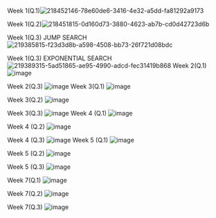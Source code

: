 
Week 1(Q.1)![218452146-78e60de6-3416-4e32-a5dd-fa81292a9173](https://user-images.githubusercontent.com/125014091/219381554-1ddd2c4d-6760-4271-8b71-81b6053e85ae.png)

Week 1(Q.2)![218451815-0d160d73-3880-4623-ab7b-cd0d42723d6b](https://user-images.githubusercontent.com/125014091/219381608-12f14bb3-ea68-4360-ac08-863dfd11ca57.png)

Week 1(Q.3) JUMP SEARCH![219385815-f23d3d8b-a598-4508-bb73-26f721d08bdc](https://user-images.githubusercontent.com/125014091/220146480-cdb60a9a-e758-4345-bbdc-bfa5d721f2ae.png)

Week 1(Q.3) EXPONENTIAL SEARCH![219389315-5ad51865-ae95-4990-adcd-fec31419b868](https://user-images.githubusercontent.com/125014091/220146656-9a95ae8d-77ef-4383-9839-934ac9153722.png)
Week 2(Q.1) ![image](https://user-images.githubusercontent.com/125014091/222796530-9b7564f5-0278-4db7-82ef-67340ea58e2a.png)

Week 2(Q.3) ![image](https://user-images.githubusercontent.com/125014091/222796647-034f7dbb-d4bd-4c5e-bb6e-5c573e710179.png)
Week 3(Q.1) ![image](https://user-images.githubusercontent.com/125014091/222796859-d5880f04-894a-4796-a5fb-cb4e5193c941.png)

Week 3(Q.2) ![image](https://user-images.githubusercontent.com/125014091/222797311-62ed9050-d75c-4177-acab-08acf08778ae.png)

Week 3(Q.3) ![image](https://user-images.githubusercontent.com/125014091/222797392-9baab91a-455c-4f03-ae11-25e64fcba90e.png)
Week 4 (Q.1) ![image](https://user-images.githubusercontent.com/125014091/226159480-76b3986c-5d86-4b95-9aa2-7440fb96aa68.png)

Week 4 (Q.2) ![image](https://user-images.githubusercontent.com/125014091/226159500-27a3a70f-2c41-470d-ab77-c4cf5a3cf74f.png)

Week 4 (Q.3) ![image](https://user-images.githubusercontent.com/125014091/226159517-161af586-7233-4a96-a8bd-9a80a2c735b8.png)
Week 5 (Q.1) ![image](https://user-images.githubusercontent.com/125014091/227796946-468584ed-e2ec-479e-a543-76f7800a890a.png)

Week 5 (Q.2) ![image](https://user-images.githubusercontent.com/125014091/227796987-8d6f90a2-d3a1-4f1c-8746-f6951cf4fe5b.png)

Week 5 (Q.3) ![image](https://user-images.githubusercontent.com/125014091/227797006-3d3a5e86-5500-445a-ab28-882a0e06376d.png)
 
 Week 7(Q.1) ![image](https://github.com/NishthaTikoo27/DAA/assets/125014091/ad278d4d-6c74-45ad-b389-73db9f993634)

Week 7(Q.2) ![image](https://github.com/NishthaTikoo27/DAA/assets/125014091/2b77494b-9b1b-4fde-874a-afa0763a01b6)

Week 7(Q.3) ![image](https://github.com/NishthaTikoo27/DAA/assets/125014091/47fa132c-ec8f-41d9-94f8-980f00095c0e)

